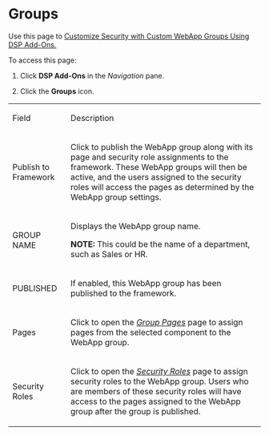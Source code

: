 # Groups

<div class="use">

Use this page to [Customize Security with Custom WebApp Groups Using DSP
Add-Ons.](Custmize_Security_Cstm_WebAppGrps_DSP_AddOns.htm)

</div>

To access this page:

1.  Click <span style="font-weight: bold;">DSP Add-Ons</span> in the
    <span style="font-style: italic;">Navigation</span> pane.

2.  Click the <span style="font-weight: bold;">Groups</span> icon.

<table>
<tbody>
<tr class="odd">
<td><p>Field</p></td>
<td><p>Description</p></td>
</tr>
<tr class="even">
<td><p>Publish to Framework</p></td>
<td><p>Click to publish the WebApp group along with its page and security role assignments to the framework. These WebApp groups will then be active, and the users assigned to the security roles will access the pages as determined by the WebApp group settings.</p></td>
</tr>
<tr class="odd">
<td><p>GROUP NAME</p></td>
<td><p>Displays the WebApp group name.</p>
<p><strong>NOTE:</strong> This could be the name of a department, such as Sales or HR.</p></td>
</tr>
<tr class="even">
<td><p>PUBLISHED</p></td>
<td><p>If enabled, this WebApp group has been published to the framework.</p></td>
</tr>
<tr class="odd">
<td><p>Pages</p></td>
<td><p>Click to open the <em><a href="Group_Pages_DSP%20Add%20Ons.htm"><em>Group Pages</em></a></em> page to assign pages from the selected component to the WebApp group.</p></td>
</tr>
<tr class="even">
<td><p>Security Roles</p></td>
<td><p>Click to open the <em><a href="Security_Roles_(DSP_Add-Ons).htm">Security Roles</a></em> page to assign security roles to the WebApp group. Users who are members of these security roles will have access to the pages assigned to the WebApp group after the group is published.</p></td>
</tr>
</tbody>
</table>
